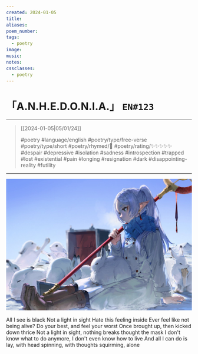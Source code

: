 ```yaml
---
created: 2024-01-05
title:
aliases:
poem_number:
tags:
  - poetry
image:
music:
notes:
cssclasses:
  - poetry
---
```

# 「A.N.H.E.D.O.N.I.A.」 `EN#123`

---

> [[2024-01-05|05/01/24]]
> 
> #poetry 
> #language/english 
> #poetry/type/free-verse #poetry/type/short 
> #poetry/rhymed/🔴 
> #poetry/rating/✨✨✨✨✨ 
> #despair #depressive #isolation #sadness #introspection #trapped #lost #existential #pain #longing #resignation #dark #disappointing-reality #futility 

---

![poem-anhedonia](../!art/poem-anhedonia.jpg)


All I see is black
Not a light in sight 
Hate this feeling inside
Ever feel like not being alive?
Do your best, and feel your worst
Once brought up, then kicked down thrice 
Not a light in sight, nothing breaks thought the mask
I don't know what to do anymore, I don't even know how to live
And all I can do is lay, with head spinning, with thoughts squirming, alone 